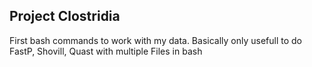 ## Project Clostridia

First bash commands to work with my data.
Basically only usefull to do FastP, Shovill, Quast with multiple Files in bash

